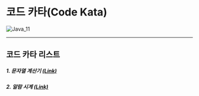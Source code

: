 #  코드 카타(Code Kata)

![Java_11](https://img.shields.io/badge/java-11-green)

---
## 코드 카타 리스트
##### 1. 문자열 계산기 [(Link)](https://github.com/oiNeh/code-kata/tree/main/alarm-clock)
##### 2. 알람 시계 [(Link)](https://github.com/oiNeh/code-kata/tree/main/string-calculator)